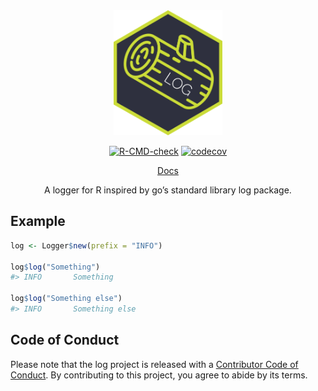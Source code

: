 
<!-- README.md is generated from README.Rmd. Please edit that file -->

<div align="center">

<img src="docs/log.png" height="200px" />

<!-- badges: start -->

[![R-CMD-check](https://github.com/devOpifex/log/workflows/R-CMD-check/badge.svg)](https://github.com/devOpifex/log/actions)
[![codecov](https://codecov.io/gh/devOpifex/log/branch/master/graph/badge.svg?token=AWAEDORHEU)](https://app.codecov.io/gh/devOpifex/log)
<!-- badges: end -->

[Docs](https://log.opifex.org)

A logger for R inspired by go’s standard library log package.

</div>

## Example

```r
log <- Logger$new(prefix = "INFO")

log$log("Something")
#> INFO       Something 

log$log("Something else")
#> INFO       Something else
```

## Code of Conduct

Please note that the log project is released with a [Contributor Code of
Conduct](https://contributor-covenant.org/version/2/0/CODE_OF_CONDUCT.html).
By contributing to this project, you agree to abide by its terms.
